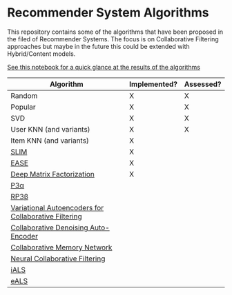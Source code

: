 # Recommender System Algorithms

This repository contains some of the algorithms that have been proposed in the filed of Recommender Systems. The focus is on Collaborative Filtering approaches but maybe in the future this could be extended with Hybrid/Content models.

[See this notebook for a quick glance at the results of the algorithms](https://gitlab.cp.jku.at/alessandro/rec-algs/-/blob/main/RecommenderSystemApproaches.ipynb)


| Algorithm | Implemented? | Assessed? |
| ------ | ------ | ------ |
| Random | X | X |
| Popular | X | X |
| SVD | X | X |
| User KNN (and variants) | X | X |
| Item KNN (and variants) | X | |
| [SLIM](https://dl.acm.org/doi/10.1109/ICDM.2011.134) | X |  |
| [EASE](https://dl.acm.org/doi/10.1145/3308558.3313710) | X |  |
| [Deep Matrix Factorization](https://www.ijcai.org/Proceedings/2017/0447.pdf) | X |  |
| [P3α](https://dl.acm.org/doi/abs/10.1145/2567948.2579244) |  |  |
| [RP3β](https://dl.acm.org/doi/10.1145/2955101) |  |  |
| [Variational Autoencoders for Collaborative Filtering](https://dl.acm.org/doi/10.1145/3178876.3186150) |  |  |
| [Collaborative Denoising Auto-Encoder](https://dl.acm.org/doi/10.1145/2835776.2835837) |  |  |
| [Collaborative Memory Network](https://arxiv.org/pdf/1804.10862.pdf) |  |  |
| [Neural Collaborative Filtering](http://staff.ustc.edu.cn/~hexn/papers/www17-ncf.pdf) |  |  |
| [iALS](http://yifanhu.net/PUB/cf.pdf) |  |  |
| [eALS](https://dl.acm.org/doi/10.1145/2911451.2911489) |  |  |

